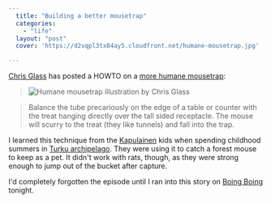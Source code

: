 ```yaml
---
  title: "Building a better mousetrap"
  categories: 
    - "life"
  layout: "post"
  cover: 'https://d2vqpl3tx84ay5.cloudfront.net/humane-mousetrap.jpg'

---
```

[Chris Glass][5] has posted a HOWTO on a [more humane mousetrap][1]:

> ![Humane mousetrap illustration by Chris Glass](https://d2vqpl3tx84ay5.cloudfront.net/humane-mousetrap.jpg)

>  Balance the tube precariously on the edge of a table or counter with the treat hanging directly over the tall sided receptacle.
The mouse will scurry to the treat (they like tunnels) and fall into the trap.

I learned this technique from the [Kapulainen][2] kids when spending childhood summers in [Turku archipelago][3]. They were using it to catch a forest mouse to keep as a pet. It didn't work with rats, though, as they were strong enough to jump out of the bucket after capture.

I'd completely forgotten the episode until I ran into this story on [Boing Boing][4] tonight.

[1]: http://glass.typepad.com/journal/2005/09/how_to_catch_a_.html
[2]: http://www.imdb.com/name/nm0438626/
[3]: http://en.wikipedia.org/wiki/Archipelago_Sea
[4]: http://www.boingboing.net/2006/02/28/howto_build_a_humane.html
[5]: http://www.chrisglass.com/
